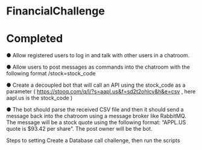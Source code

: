 # FinancialChallenge
# Completed
● Allow registered users to log in and talk with other users in a chatroom.

● Allow users to post messages as commands into the chatroom with the following format
/stock=stock_code

● Create a decoupled bot that will call an API using the stock_code as a parameter
( https://stooq.com/q/l/?s=aapl.us&f=sd2t2ohlcv&h&e=csv , here aapl.us is the
stock_code )

● The bot should parse the received CSV file and then it should send a message back into
the chatroom using a message broker like RabbitMQ. The message will be a stock quote
using the following format: “APPL.US quote is $93.42 per share”. The post owner will be
the bot.

Steps to setting 
Create a Database call challenge, then run the scripts
